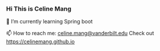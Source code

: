 ### Hi This is Celine Mang
🌱 I’m currently learning Spring boot

📫 How to reach me: celine.mang@vanderbilt.edu
Check out https://celinemang.github.io

<!--
**celinemang/celinemang** is a ✨ _special_ ✨ repository because its `README.md` (this file) appears on your GitHub profile.

Here are some ideas to get you started:

- 🔭 I’m currently working on ...
- 🌱 I’m currently learning HTML, CSS, Javascript
- 👯 I’m looking to collaborate on ...
- 🤔 I’m looking for help with ...
- 💬 Ask me about ...
- 📫 How to reach me: celine.mang@vanderbilt.edu
- 😄 Pronouns: She, her, hers
- ⚡ Fun fact: ...
-->
